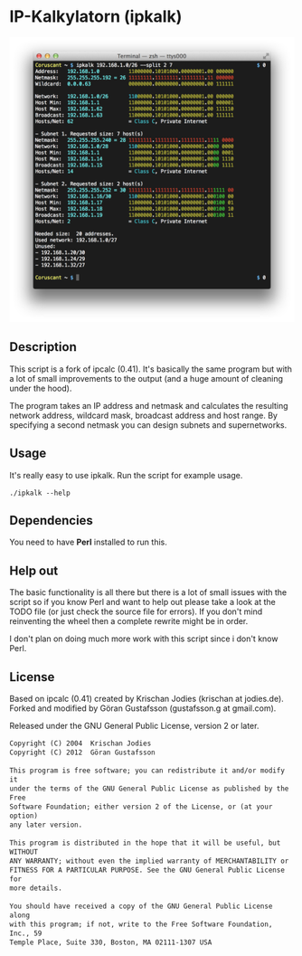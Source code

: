 IP-Kalkylatorn (ipkalk)
=======================

![Preview](https://github.com/ggustafsson/IP-Kalkylatorn/raw/master/Preview.png)

Description
-----------
This script is a fork of ipcalc (0.41). It's basically the same program but
with a lot of small improvements to the output (and a huge amount of cleaning
under the hood).

The program takes an IP address and netmask and calculates the resulting
network address, wildcard mask, broadcast address and host range. By specifying
a second netmask you can design subnets and supernetworks.

Usage
-----
It's really easy to use ipkalk. Run the script for example usage.

    ./ipkalk --help

Dependencies
------------
You need to have **Perl** installed to run this.

Help out
--------
The basic functionality is all there but there is a lot of small issues with
the script so if you know Perl and want to help out please take a look at the
TODO file (or just check the source file for errors). If you don't mind
reinventing the wheel then a complete rewrite might be in order.

I don't plan on doing much more work with this script since i don't know Perl.

License
-------
Based on ipcalc (0.41) created by Krischan Jodies (krischan at jodies.de).
Forked and modified by Göran Gustafsson (gustafsson.g at gmail.com).

Released under the GNU General Public License, version 2 or later.

    Copyright (C) 2004  Krischan Jodies
    Copyright (C) 2012  Göran Gustafsson

    This program is free software; you can redistribute it and/or modify it
    under the terms of the GNU General Public License as published by the Free
    Software Foundation; either version 2 of the License, or (at your option)
    any later version.

    This program is distributed in the hope that it will be useful, but WITHOUT
    ANY WARRANTY; without even the implied warranty of MERCHANTABILITY or
    FITNESS FOR A PARTICULAR PURPOSE. See the GNU General Public License for
    more details.

    You should have received a copy of the GNU General Public License along
    with this program; if not, write to the Free Software Foundation, Inc., 59
    Temple Place, Suite 330, Boston, MA 02111-1307 USA
